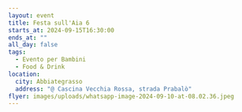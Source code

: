 ```yaml
---
layout: event
title: Festa sull'Aia 6
starts_at: 2024-09-15T16:30:00
ends_at: ""
all_day: false
tags:
  - Evento per Bambini
  - Food & Drink
location:
  city: Abbiategrasso
  address: "@ Cascina Vecchia Rossa, strada Prabalò"
flyer: images/uploads/whatsapp-image-2024-09-10-at-08.02.36.jpeg
---
```

